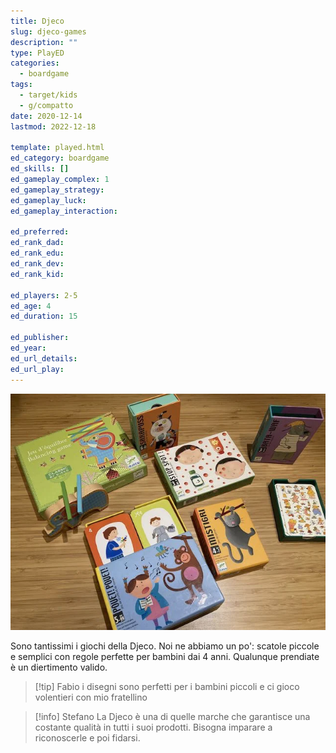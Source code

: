 ```yaml
---
title: Djeco
slug: djeco-games
description: ""
type: PlayED
categories:
  - boardgame
tags:
  - target/kids
  - g/compatto
date: 2020-12-14
lastmod: 2022-12-18

template: played.html
ed_category: boardgame
ed_skills: []
ed_gameplay_complex: 1
ed_gameplay_strategy: 
ed_gameplay_luck: 
ed_gameplay_interaction: 

ed_preferred: 
ed_rank_dad: 
ed_rank_edu: 
ed_rank_dev: 
ed_rank_kid: 

ed_players: 2-5
ed_age: 4
ed_duration: 15

ed_publisher: 
ed_year: 
ed_url_details: 
ed_url_play: 
---
```


![](../../assets/img/played/boardgame/djeco.webp)

Sono tantissimi i giochi della Djeco. Noi ne abbiamo un po': scatole piccole e semplici con regole perfette per bambini dai 4 anni. Qualunque prendiate è un diertimento valido.

> [!tip] Fabio
> i disegni sono perfetti per i bambini piccoli e ci gioco volentieri con mio fratellino

> [!info] Stefano
> La Djeco è una di quelle marche che garantisce una costante qualità in tutti i suoi prodotti. Bisogna imparare a riconoscerle e poi fidarsi.


